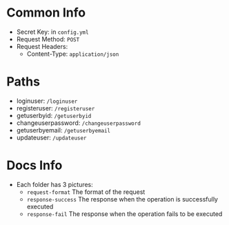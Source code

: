 # Common Info
* Secret Key: in `config.yml`
* Request Method: `POST`
* Request Headers:
  * Content-Type: `application/json`

# Paths
* loginuser: `/loginuser`
* registeruser: `/registeruser`
* getuserbyid: `/getuserbyid`
* changeuserpassword: `/changeuserpassword`
* getuserbyemail: `/getuserbyemail`
* updateuser: `/updateuser`

# Docs Info
* Each folder has 3 pictures:
  * `request-format` The format of the request
  * `response-success` The response when the operation is successfully executed
  * `response-fail` The response when the operation fails to be executed
  
